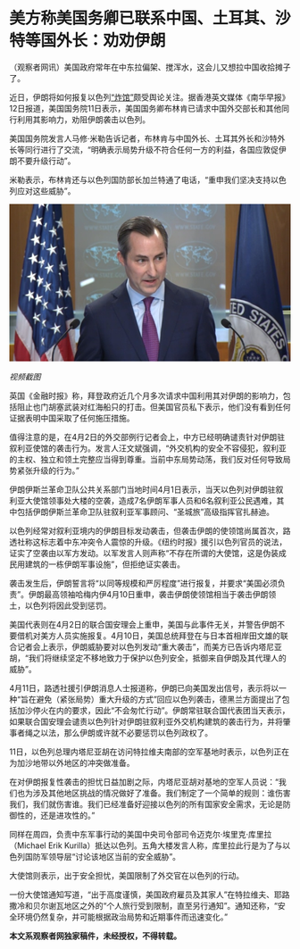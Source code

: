 # 美方称美国务卿已联系中国、土耳其、沙特等国外长：劝劝伊朗

（观察者网讯）美国政府常年在中东拉偏架、搅浑水，这会儿又想拉中国收拾摊子了。

近日，伊朗将如何报复以色列[“炸馆”](https://news.qq.com/rain/a/20240402A01AIW00)颇受舆论关注。据香港英文媒体《南华早报》12日报道，美国国务院11日表示，美国国务卿布林肯已请求中国外交部长和其他同行利用其影响力，劝阻伊朗袭击以色列。

美国国务院发言人马修·米勒告诉记者，布林肯与中国外长、土耳其外长和沙特外长等同行进行了交流，“明确表示局势升级不符合任何一方的利益，各国应敦促伊朗不要升级行动”。

米勒表示，布林肯还与以色列国防部长加兰特通了电话，“重申我们坚决支持以色列应对这些威胁”。

![4a89a5b22bfeed085e59114f99a9f8cf.jpg](https://raw.githubusercontent.com/qqhsx/qqnews_image/main/2024/04/12/美方称美国务卿已联系中国、土耳其、沙特等国外长：劝劝伊朗/4a89a5b22bfeed085e59114f99a9f8cf.jpg)

_视频截图_

英国《金融时报》称，拜登政府近几个月多次请求中国利用其对伊朗的影响力，包括阻止也门胡塞武装对红海船只的打击。但美国官员私下表示，他们没有看到任何证据表明中国采取了任何施压措施。

值得注意的是，在4月2日的外交部例行记者会上，中方已经明确谴责针对伊朗驻叙利亚使馆的袭击行为。发言人汪文斌强调，“外交机构的安全不容侵犯，叙利亚的主权、独立和领土完整应当得到尊重。当前中东局势动荡，我们反对任何导致局势紧张升级的行为。”

伊朗伊斯兰革命卫队公共关系部门当地时间4月1日表示，当天以色列对伊朗驻叙利亚大使馆领事处大楼的空袭，造成7名伊朗军事人员和6名叙利亚公民遇难，其中包括伊朗伊斯兰革命卫队驻叙利亚军事顾问、“圣城旅”高级指挥官扎赫迪。

以色列经常对叙利亚境内的伊朗目标发动袭击，但袭击伊朗的使领馆尚属首次，路透社称这标志着中东冲突令人震惊的升级。《纽约时报》援引以色列官员的说法，证实了空袭由以军方发动。以军发言人则声称“不存在所谓的大使馆，这是伪装成民用建筑的一栋伊朗军事设施”，但拒绝证实袭击。

袭击发生后，伊朗誓言将“以同等规模和严厉程度”进行报复，并要求“美国必须负责”。伊朗最高领袖哈梅内伊4月10日重申，袭击伊朗使领馆相当于袭击伊朗领土，以色列将因此受到惩罚。

美国代表则在4月2日的联合国安理会上重申，美国与此事件无关，并警告伊朗不要借机对美方人员实施报复。4月10日，美国总统拜登在与日本首相岸田文雄的联合记者会上表示，伊朗威胁要对以色列发动“重大袭击”，而美方已告诉内塔尼亚胡，“我们将继续坚定不移地致力于保护以色列安全，抵御来自伊朗及其代理人的威胁”。

4月11日，路透社援引伊朗消息人士报道称，伊朗已向美国发出信号，表示将以一种“旨在避免（紧张局势）重大升级的方式”回应以色列袭击，德黑兰方面提出了包括加沙停火在内的要求，因此“不会匆忙行动”。伊朗常驻联合国代表团当天表示，如果联合国安理会谴责以色列针对伊朗驻叙利亚外交机构建筑的袭击行为，并将肇事者绳之以法，那么伊朗或许就不必要惩罚以色列政权了。

11日，以色列总理内塔尼亚胡在访问特拉维夫南部的空军基地时表示，以色列正在为加沙地带以外地区的冲突做准备。

在对伊朗报复性袭击的担忧日益加剧之际，内塔尼亚胡对基地的空军人员说：“我们也为涉及其他地区挑战的情况做好了准备。我们制定了一个简单的规则：谁伤害我们，我们就伤害谁。我们已经准备好迎接以色列的所有国家安全需求，无论是防御性的，还是进攻性的。”

同样在周四，负责中东军事行动的美国中央司令部司令迈克尔·埃里克·库里拉（Michael Erik
Kurilla）抵达以色列。五角大楼发言人称，库里拉此行是为了与以色列国防军领导层“讨论该地区当前的安全威胁”。

大使馆则表示，出于安全担忧，美国限制了外交官在以色列的行动。

一份大使馆通知写道，“出于高度谨慎，美国政府雇员及其家人”在特拉维夫、耶路撒冷和贝尔谢瓦地区之外的“个人旅行受到限制，直至另行通知”。通知还称，“安全环境仍然复杂，并可能根据政治局势和近期事件而迅速变化。”

**本文系观察者网独家稿件，未经授权，不得转载。**

